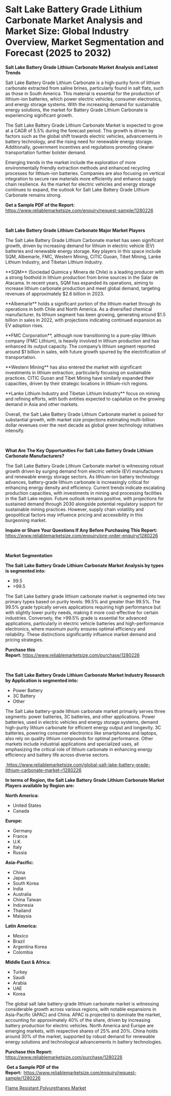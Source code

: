 <p><h1>Salt Lake Battery Grade Lithium Carbonate Market Analysis and Market Size: Global Industry Overview, Market Segmentation and Forecast (2025 to 2032)</h1></p><p><strong>Salt Lake Battery Grade Lithium Carbonate Market Analysis and Latest Trends</strong></p>
<p><p>Salt Lake Battery Grade Lithium Carbonate is a high-purity form of lithium carbonate extracted from saline brines, particularly found in salt flats, such as those in South America. This material is essential for the production of lithium-ion batteries, which power electric vehicles, consumer electronics, and energy storage systems. With the increasing demand for sustainable energy solutions, the market for Battery Grade Lithium Carbonate is experiencing significant growth.</p><p>The Salt Lake Battery Grade Lithium Carbonate Market is expected to grow at a CAGR of 5.5% during the forecast period. This growth is driven by factors such as the global shift towards electric vehicles, advancements in battery technology, and the rising need for renewable energy storage. Additionally, government incentives and regulations promoting cleaner transportation further bolster demand.</p><p>Emerging trends in the market include the exploration of more environmentally friendly extraction methods and enhanced recycling processes for lithium-ion batteries. Companies are also focusing on vertical integration to secure raw materials more efficiently and enhance supply chain resilience. As the market for electric vehicles and energy storage continues to expand, the outlook for Salt Lake Battery Grade Lithium Carbonate remains strong.</p></p>
<p><strong>Get a Sample PDF of the Report:&nbsp;</strong> <a href="https://www.reliablemarketsize.com/enquiry/request-sample/1280226?utm_campaign=2808&utm_medium=2&utm_source=Github&utm_content=ia&utm_term=24032025&utm_id=salt-lake-battery-grade-lithium-carbonate">https://www.reliablemarketsize.com/enquiry/request-sample/1280226</a></p>
<p>&nbsp;</p>
<p><strong>Salt Lake Battery Grade Lithium Carbonate Major Market Players</strong></p>
<p><p>The Salt Lake Battery Grade Lithium Carbonate market has seen significant growth, driven by increasing demand for lithium in electric vehicle (EV) batteries and renewable energy storage. Key players in this space include SQM, Albemarle, FMC, Western Mining, CITIC Guoan, Tibet Mining, Lanke Lithium Industry, and Tibetan Lithium Industry.</p><p>**SQM** (Sociedad Química y Minera de Chile) is a leading producer with a strong foothold in lithium production from brine sources in the Salar de Atacama. In recent years, SQM has expanded its operations, aiming to increase lithium carbonate production and meet global demand, targeting revenues of approximately $2.6 billion in 2023.</p><p>**Albemarle** holds a significant portion of the lithium market through its operations in both Chile and North America. As a diversified chemical manufacturer, its lithium segment has been growing, generating around $1.5 billion in sales in 2022, with projections indicating continued expansion as EV adoption rises.</p><p>**FMC Corporation**, although now transitioning to a pure-play lithium company (FMC Lithium), is heavily involved in lithium production and has enhanced its output capacity. The company’s lithium segment reported around $1 billion in sales, with future growth spurred by the electrification of transportation.</p><p>**Western Mining** has also entered the market with significant investments in lithium extraction, particularly focusing on sustainable practices. CITIC Guoan and Tibet Mining have similarly expanded their capacities, driven by their strategic locations in lithium-rich regions.</p><p>**Lanke Lithium Industry and Tibetan Lithium Industry** focus on mining and refining efforts, with both entities expected to capitalize on the growing demand in Asia and other markets.</p><p>Overall, the Salt Lake Battery Grade Lithium Carbonate market is poised for substantial growth, with market size projections estimating multi-billion dollar revenues over the next decade as global green technology initiatives intensify.</p></p>
<p>&nbsp;</p>
<p><strong>What Are The Key Opportunities For Salt Lake Battery Grade Lithium Carbonate Manufacturers?</strong></p>
<p><p>The Salt Lake Battery Grade Lithium Carbonate market is witnessing robust growth driven by surging demand from electric vehicle (EV) manufacturers and renewable energy storage sectors. As lithium-ion battery technology advances, battery-grade lithium carbonate is increasingly critical for enhancing energy density and efficiency. Current trends indicate escalating production capacities, with investments in mining and processing facilities in the Salt Lake region. Future outlook remains positive, with projections for sustained demand through 2030 alongside potential regulatory support for sustainable mining practices. However, supply chain volatility and geopolitical factors may influence pricing and accessibility in this burgeoning market.</p></p>
<p><strong>Inquire or Share Your Questions If Any Before Purchasing This Report:</strong> <a href="https://www.reliablemarketsize.com/enquiry/pre-order-enquiry/1280226?utm_campaign=2808&utm_medium=2&utm_source=Github&utm_content=ia&utm_term=24032025&utm_id=salt-lake-battery-grade-lithium-carbonate">https://www.reliablemarketsize.com/enquiry/pre-order-enquiry/1280226</a></p>
<p>&nbsp;</p>
<p><strong>Market Segmentation</strong></p>
<p><strong>The Salt Lake Battery Grade Lithium Carbonate Market Analysis by types is segmented into:</strong></p>
<p><ul><li>99.5</li><li>>99.5</li></ul></p>
<p><p>The Salt Lake battery grade lithium carbonate market is segmented into two primary types based on purity levels: 99.5% and greater than 99.5%. The 99.5% grade typically serves applications requiring high performance but with slightly lower purity needs, making it more cost-effective for certain industries. Conversely, the >99.5% grade is essential for advanced applications, particularly in electric vehicle batteries and high-performance electronics, where maximum purity ensures optimal efficiency and reliability. These distinctions significantly influence market demand and pricing strategies.</p></p>
<p><strong>Purchase this Report:&nbsp;</strong><a href="https://www.reliablemarketsize.com/purchase/1280226?utm_campaign=2808&utm_medium=2&utm_source=Github&utm_content=ia&utm_term=24032025&utm_id=salt-lake-battery-grade-lithium-carbonate">https://www.reliablemarketsize.com/purchase/1280226</a></p>
<p>&nbsp;</p>
<p><strong>The Salt Lake Battery Grade Lithium Carbonate Market Industry Research by Application is segmented into:</strong></p>
<p><ul><li>Power Battery</li><li>3C Battery</li><li>Other</li></ul></p>
<p><p>The Salt Lake battery-grade lithium carbonate market primarily serves three segments: power batteries, 3C batteries, and other applications. Power batteries, used in electric vehicles and energy storage systems, demand high-purity lithium carbonate for efficient energy output and longevity. 3C batteries, powering consumer electronics like smartphones and laptops, also rely on quality lithium compounds for optimal performance. Other markets include industrial applications and specialized uses, all emphasizing the critical role of lithium carbonate in enhancing energy efficiency and battery life across diverse sectors.</p></p>
<p><a href="https://www.reliablemarketsize.com/global-salt-lake-battery-grade-lithium-carbonate-market-r1280226?utm_campaign=2808&utm_medium=2&utm_source=Github&utm_content=ia&utm_term=24032025&utm_id=salt-lake-battery-grade-lithium-carbonate">&nbsp;https://www.reliablemarketsize.com/global-salt-lake-battery-grade-lithium-carbonate-market-r1280226</a></p>
<p><strong>In terms of Region, the Salt Lake Battery Grade Lithium Carbonate Market Players available by Region are:</strong></p>
<p>
    <p> <strong> North America: </strong>
        <ul>
            <li>United States</li>
            <li>Canada</li>
        </ul>
        </p> 
    <p> <strong> Europe: </strong>
        <ul>
            <li>Germany</li>
            <li>France</li>
            <li>U.K.</li>
            <li>Italy</li>
            <li>Russia</li>
        </ul>
        </p> 
    <p> <strong> Asia-Pacific: </strong>
        <ul>
            <li>China</li>
            <li>Japan</li>
            <li>South Korea</li>
            <li>India</li>
            <li>Australia</li>
            <li>China Taiwan</li>
            <li>Indonesia</li>
            <li>Thailand</li>
            <li>Malaysia</li>
        </ul>
        </p> 
    <p> <strong> Latin America: </strong>
        <ul>
            <li>Mexico</li>
            <li>Brazil</li>
            <li>Argentina Korea</li>
            <li>Colombia</li>
        </ul>
        </p> 
    <p> <strong> Middle East & Africa: </strong>
        <ul>
            <li>Turkey</li>
            <li>Saudi</li>
            <li>Arabia</li>
            <li>UAE</li>
            <li>Korea</li>
        </ul>
    </p>
    </p>
<p><p>The global salt lake battery-grade lithium carbonate market is witnessing considerable growth across various regions, with notable expansions in Asia-Pacific (APAC) and China. APAC is projected to dominate the market, accounting for approximately 40% of the share, driven by increasing battery production for electric vehicles. North America and Europe are emerging markets, with respective shares of 25% and 20%. China holds around 30% of the market, supported by robust demand for renewable energy solutions and technological advancements in battery technologies.</p></p>
<p><strong>Purchase this Report: </strong><a href="https://www.reliablemarketsize.com/purchase/1280226?utm_campaign=2808&utm_medium=2&utm_source=Github&utm_content=ia&utm_term=24032025&utm_id=salt-lake-battery-grade-lithium-carbonate">https://www.reliablemarketsize.com/purchase/1280226</a></p>
<p>&nbsp;<strong>Get a Sample PDF of the Report:&nbsp;&nbsp;</strong><a href="https://www.reliablemarketsize.com/enquiry/request-sample/1280226?utm_campaign=2808&utm_medium=2&utm_source=Github&utm_content=ia&utm_term=24032025&utm_id=salt-lake-battery-grade-lithium-carbonate">https://www.reliablemarketsize.com/enquiry/request-sample/1280226</a></p>
<p><strong></strong></p>
<p><p><a href="https://github.com/saroarmaicky/Market-Research-Report-List-1/blob/main/flame-resistant-polyurethanes-market.md?utm_campaign=2808&utm_medium=2&utm_source=Github&utm_content=ia&utm_term=24032025&utm_id=salt-lake-battery-grade-lithium-carbonate">Flame Resistant Polyurethanes Market</a></p></p>
